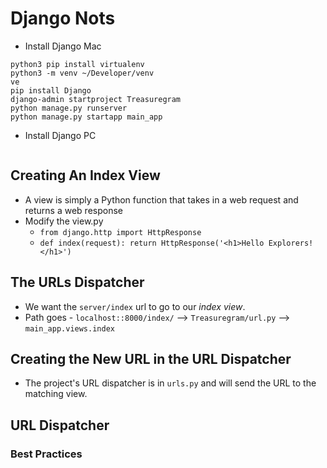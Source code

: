 # Django Nots
- Install Django Mac
```
python3 pip install virtualenv
python3 -m venv ~/Developer/venv
ve
pip install Django
django-admin startproject Treasuregram
python manage.py runserver
python manage.py startapp main_app
```
- Install Django PC
```

```
## Creating An Index View
- A view is simply a Python function that takes in a web request and returns a web response
- Modify the view.py
    - `from django.http import HttpResponse`
    - `def index(request): return HttpResponse('<h1>Hello Explorers!</h1>')`

## The URLs Dispatcher
- We want the `server/index` url to go to our *index view*.
- Path goes - `localhost::8000/index/` --> `Treasuregram/url.py` --> `main_app.views.index`

## Creating the New URL in the URL Dispatcher
- The project's URL dispatcher is in `urls.py` and will send the URL to the matching view.

## URL Dispatcher
### Best Practices
